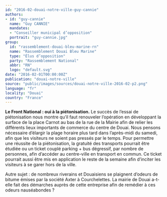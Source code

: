 ```yaml
---
id: "2016-02-douai-notre-ville-guy-cannie"
authors:
- id: "guy-cannie"
  name: "Guy CANNIE"
  mandates: 
  - "Conseiller municipal d’opposition"
  portrait: "guy-cannie.jpg"
group:
  id: "rassemblement-douai-bleu-marine-rn"
  name: "Rassemblement Douai Bleu Marine"
  type: "Élus d’opposition"
  party: "Rassemblement National"
  abbr: "RN"
  logo: "default.svg"
date: "2016-02-01T00:00:00Z"
publication: "douai-notre-ville"
source: "public/images/sources/douai-notre-ville-2016-02-p2.png"
language: "fr"
locality: "Douai"
country: "France"
---
```


**Le Front National : oui à la piétonisation.**
Le succès de l’essai de piétonisation nous montre qu’il faut renouveler l’opération  en développant la surface de la place Carnot au bas de la rue de la Mairie afin de relier les différents lieux importants de commerce du centre de Douai. Nous pensons nécessaire d’élargir la plage horaire plus tard dans l’après-midi du samedi, afin que les visiteurs ne soient pas pressés par le temps.
Pour permettre une réussite de la piétonisation, la gratuité des transports pourrait être étudiée ou un ticket couplé parking + bus dégressif, par nombre de personnes, afin d’accéder au centre-ville en transport en commun. Ce ticket pourrait aussi être mis en application le reste de la semaine afin d’inciter les visiteurs à se garer hors de la ville.

Autre sujet : de nombreux riverains et Douaisiens se plaignent d’odeurs de bitume émises par la société Axter à Courchelettes. La mairie de Douai a-t-elle fait des démarches auprès de cette entreprise afin de remédier à ces odeurs nauséabondes ?

